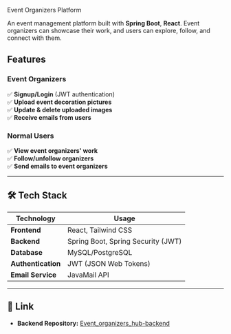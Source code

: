  Event Organizers Platform  

An event management platform built with **Spring Boot**, **React**. Event organizers can showcase their work, and users can explore, follow, and connect with them.  

##  Features  

###  Event Organizers  
✅ **Signup/Login** (JWT authentication)  
✅ **Upload event decoration pictures**  
✅ **Update & delete uploaded images**  
✅ **Receive emails from users**  

###  Normal Users  
✅ **View event organizers' work**  
✅ **Follow/unfollow organizers**  
✅ **Send emails to event organizers**  

---

## 🛠️ Tech Stack  

| **Technology**  | **Usage**  |
|---------------|-----------|
| **Frontend**  | React, Tailwind CSS  |
| **Backend**  | Spring Boot, Spring Security (JWT)  |
| **Database**  | MySQL/PostgreSQL  |
| **Authentication**  | JWT (JSON Web Tokens)  |
| **Email Service**  | JavaMail API  |

---

## 🔗 Link  
- **Backend Repository:** [Event_organizers_hub-backend]((https://github.com/kalyani11git/Event_organizers_hub_backend.git))  
 

